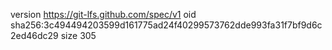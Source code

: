 version https://git-lfs.github.com/spec/v1
oid sha256:3c494494203599d161775ad24f40299573762dde993fa31f7bf9d6c2ed46dc29
size 305
